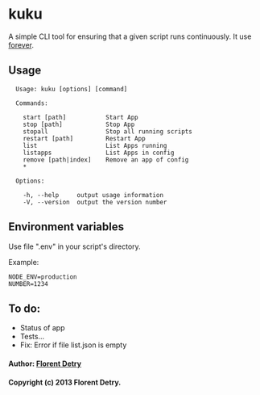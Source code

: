 # kuku

A simple CLI tool for ensuring that a given script runs continuously. It use [forever](http://github.com/nodejitsu/forever).

## Usage
```
  Usage: kuku [options] [command]

  Commands:

    start [path]           Start App
    stop [path]            Stop App
    stopall                Stop all running scripts
    restart [path]         Restart App
    list                   List Apps running
    listapps               List Apps in config
    remove [path|index]    Remove an app of config
    *

  Options:

    -h, --help     output usage information
    -V, --version  output the version number
```

## Environment variables
Use file ".env" in your script's directory.

Example:
```
NODE_ENV=production
NUMBER=1234
```

## To do:
- Status of app
- Tests...
- Fix: Error if file list.json is empty


#### Author: [Florent Detry](http://github.com/fridus)
#### Copyright (c) 2013 Florent Detry.